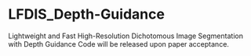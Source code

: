 # LFDIS_Depth-Guidance
Lightweight and Fast High-Resolution Dichotomous Image Segmentation with Depth Guidance 
Code will be released upon paper acceptance.
